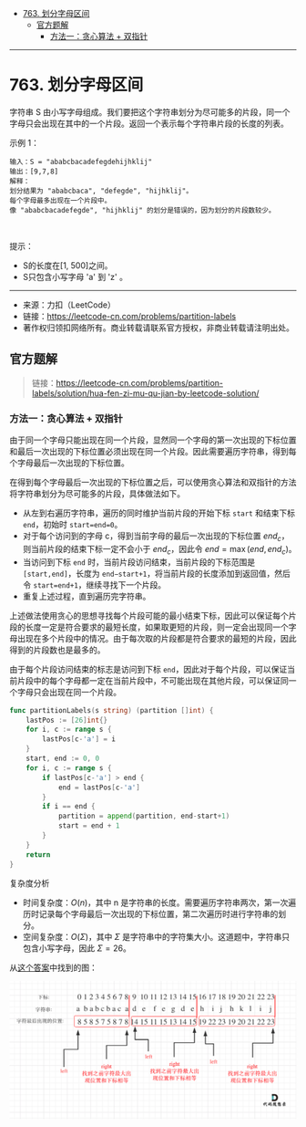 - [763. 划分字母区间](#763-划分字母区间)
  - [官方题解](#官方题解)
    - [方法一：贪心算法 + 双指针](#方法一贪心算法--双指针)

------------------------------

# 763. 划分字母区间

字符串 S 由小写字母组成。我们要把这个字符串划分为尽可能多的片段，同一个字母只会出现在其中的一个片段。返回一个表示每个字符串片段的长度的列表。
 

示例 1：

```
输入：S = "ababcbacadefegdehijhklij"
输出：[9,7,8]
解释：
划分结果为 "ababcbaca", "defegde", "hijhklij"。
每个字母最多出现在一个片段中。
像 "ababcbacadefegde", "hijhklij" 的划分是错误的，因为划分的片段数较少。
```
 

提示：

- S的长度在[1, 500]之间。
- S只包含小写字母 'a' 到 'z' 。

--------------------

- 来源：力扣（LeetCode）
- 链接：https://leetcode-cn.com/problems/partition-labels
- 著作权归领扣网络所有。商业转载请联系官方授权，非商业转载请注明出处。

## 官方题解

> 链接：https://leetcode-cn.com/problems/partition-labels/solution/hua-fen-zi-mu-qu-jian-by-leetcode-solution/

### 方法一：贪心算法 + 双指针

由于同一个字母只能出现在同一个片段，显然同一个字母的第一次出现的下标位置和最后一次出现的下标位置必须出现在同一个片段。因此需要遍历字符串，得到每个字母最后一次出现的下标位置。

在得到每个字母最后一次出现的下标位置之后，可以使用贪心算法和双指针的方法将字符串划分为尽可能多的片段，具体做法如下。

- 从左到右遍历字符串，遍历的同时维护当前片段的开始下标 `start` 和结束下标 `end`，初始时 `start=end=0`。
- 对于每个访问到的字母 c，得到当前字母的最后一次出现的下标位置 $\textit{end}_c$，则当前片段的结束下标一定不会小于 $\textit{end}_c$，因此令 $\textit{end}=\max(\textit{end},\textit{end}_c)$。
- 当访问到下标 `end` 时，当前片段访问结束，当前片段的下标范围是 `[start,end]`，长度为 `end−start+1`，将当前片段的长度添加到返回值，然后令 `start=end+1`，继续寻找下一个片段。
- 重复上述过程，直到遍历完字符串。

上述做法使用贪心的思想寻找每个片段可能的最小结束下标，因此可以保证每个片段的长度一定是符合要求的最短长度，如果取更短的片段，则一定会出现同一个字母出现在多个片段中的情况。由于每次取的片段都是符合要求的最短的片段，因此得到的片段数也是最多的。

由于每个片段访问结束的标志是访问到下标 `end`，因此对于每个片段，可以保证当前片段中的每个字母都一定在当前片段中，不可能出现在其他片段，可以保证同一个字母只会出现在同一个片段。

```go
func partitionLabels(s string) (partition []int) {
    lastPos := [26]int{}
    for i, c := range s {
        lastPos[c-'a'] = i
    }
    start, end := 0, 0
    for i, c := range s {
        if lastPos[c-'a'] > end {
            end = lastPos[c-'a']
        }
        if i == end {
            partition = append(partition, end-start+1)
            start = end + 1
        }
    }
    return
}
```

复杂度分析

- 时间复杂度：$O(n)$，其中 n 是字符串的长度。需要遍历字符串两次，第一次遍历时记录每个字母最后一次出现的下标位置，第二次遍历时进行字符串的划分。
- 空间复杂度：$O(\Sigma)$，其中 $\Sigma$ 是字符串中的字符集大小。这道题中，字符串只包含小写字母，因此 $\Sigma=26$。


从[这个答案](https://leetcode-cn.com/problems/partition-labels/solution/763-hua-fen-zi-mu-qu-jian-ji-lu-zui-yuan-wei-zhi-y/)中找到的图：

![](assets/no_0763_partition_labels.png)
